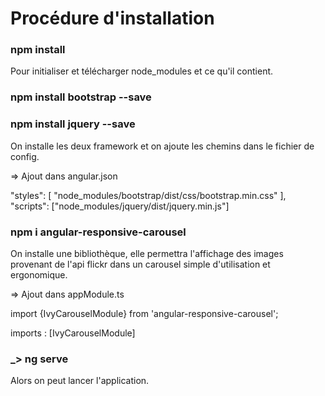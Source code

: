 # Procédure d'installation

### npm install

Pour initialiser et télécharger node_modules et ce qu'il contient.

### npm install bootstrap --save 

### npm install jquery --save

On installe les deux framework et on ajoute les chemins dans le fichier de config.

=> Ajout dans angular.json

"styles": [
              "node_modules/bootstrap/dist/css/bootstrap.min.css"
            ],
"scripts": ["node_modules/jquery/dist/jquery.min.js"]


### npm i angular-responsive-carousel

On installe une bibliothèque, elle permettra l'affichage des images provenant de l'api flickr dans un carousel simple d'utilisation et ergonomique.

=> Ajout dans appModule.ts

import {IvyCarouselModule} from 'angular-responsive-carousel';

imports : [IvyCarouselModule]

### _> ng serve

Alors on peut lancer l'application.
